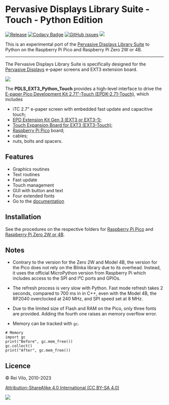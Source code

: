 # Pervasive Displays Library Suite - Touch - Python Edition 

[![Release](https://img.shields.io/github/v/release/rei-vilo/PDLS_EXT3_Python_Touch)](https://github.com/rei-vilo/PDLS_EXT3_Python_Touch/releases) [![Codacy Badge](https://app.codacy.com/project/badge/Grade/e7c079a51eaa494bacea1adade2574d9)](https://www.codacy.com/gh/rei-vilo/PDLS_EXT3_Python_Touch/dashboard?utm_source=github.com&amp;utm_medium=referral&amp;utm_content=rei-vilo/PDLS_EXT3_Python_Touch&amp;utm_campaign=Badge_Grade) [![GitHub issues](https://img.shields.io/github/issues/rei-vilo/PDLS_EXT3_Python_Touch)](https://github.com/rei-vilo/PDLS_EXT3_Python_Touch/issues) [![](https://img.shields.io/badge/-Documentation-blue)](https://rei-vilo.github.io/PDLS_EXT3_Basic_Documentation/html/index.html)

This is an experimental port of the [Pervasive Displays Library Suite](https://github.com/rei-vilo/PDLS_EXT3_Basic_Touch) to Python on the Raspberry Pi Pico and Raspberry Pi Zero 2W or 4B.

---

The Pervasive Displays Library Suite is specifically designed for the [Pervasive Displays](https://www.pervasivedisplays.com) e-paper screens and EXT3 extension board.

![](https://pdls.pervasivedisplays.com/userguide/img/Logo_PDI_text_320.png)

The **PDLS\_EXT3\_Python\_Touch** provides a high-level interface to drive the [E-paper Pico Development Kit 2.71"-Touch (EPDK-2.71-Touch)](https://www.pervasivedisplays.com/product/touch-expansion-board-ext3-touch/#tab-3), which includes

+ iTC 2.7" e-paper screen with embedded fast update and capacitive touch;
+ [EPD Extension Kit Gen 3 (EXT3 or EXT3-1)](https://www.pervasivedisplays.com/product/epd-extension-kit-gen-3-EXT3/);
+ [Touch Expansion Board for EXT3 (EXT3-Touch)](https://www.pervasivedisplays.com/product/touch-expansion-board-ext3-touch/); 
+ [Raspberry Pi Pico](https://www.raspberrypi.com/products/raspberry-pi-pico/) board;
+ cables; 
+ nuts, bolts and spacers.

## Features

+ Graphics routines
+ Text routines
+ Fast update
+ Touch management
+ GUI with button and text
+ Four extended fonts
+ Go to the [documentation](https://rei-vilo.github.io/PDLS_EXT3_Basic_Documentation/index.html) 

## Installation

See the procedures on the respective folders for [Raspberry Pi Pico](./Pico/ReadMe.md) and [Raspberry Pi Zero 2W or 4B](./Zero2W_4B/ReadMe.md).

## Notes

+ Contrary to the version for the Zero 2W and Model 4B, the version for the Pico does not rely on the Blinka library due to its overhead. Instead, it uses the official MicroPython version from Raspberry Pi which includes access to the SPI and I&sup2;C ports and GPIOs. 

+ The refresh process is very slow with Python. Fast mode refresh takes 2 seconds, compared to 700 ms in in C++, even with the Model 4B, the RP2040 overclocked at 240 MHz, and SPI speed set at 8 MHz.

+ Due to the limited size of Flash and RAM on the Pico, only three fonts are provided. Adding the fourth one raises an memory overflow error.

+ Memory can be tracked with `gc`.

```
# Memory
import gc
print("Before", gc.mem_free())
gc.collect()
print("After", gc.mem_free())
```
## Licence

&copy; Rei Vilo, 2010-2023

[Attribution-ShareAlike 4.0 International (CC BY-SA 4.0)](./LICENCE.md)

![](./by-nc-sa.svg)
